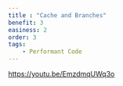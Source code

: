 ```yaml
---
title : "Cache and Branches"
benefit: 3
easiness: 2
order: 3
tags:
    - Performant Code
---
```





https://youtu.be/EmzdmqUWq3o
